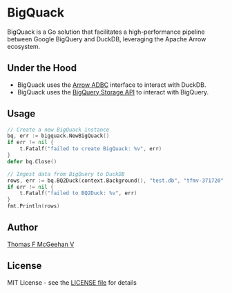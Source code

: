 # BigQuack

BigQuack is a Go solution that facilitates a high-performance pipeline between Google BigQuery and DuckDB, leveraging the Apache Arrow ecosystem.

## Under the Hood

- BigQuack uses the [Arrow ADBC](https://arrow.apache.org/docs/go/adbc/) interface to interact with DuckDB.
- BigQuack uses the [BigQuery Storage API](https://cloud.google.com/bigquery/docs/reference/storage) to interact with BigQuery.

## Usage

```go
// Create a new BigQuack instance
bq, err := bigquack.NewBigQuack()
if err != nil {
    t.Fatalf("failed to create BigQuack: %v", err)
}
defer bq.Close()

// Ingest data from BigQuery to DuckDB
rows, err := bq.BQ2Duck(context.Background(), "test.db", "tfmv-371720", "tpch", "supplier", nil)
if err != nil {
    t.Fatalf("failed to BQ2Duck: %v", err)
}
fmt.Println(rows)
```

## Author

[Thomas F McGeehan V](https://github.com/TFMV)

## License

MIT License - see the [LICENSE file](LICENSE) for details
